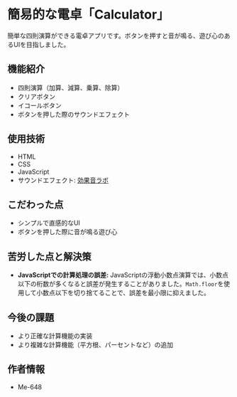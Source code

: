 # 簡易的な電卓「Calculator」
簡単な四則演算ができる電卓アプリです。ボタンを押すと音が鳴る、遊び心のあるUIを目指しました。

## 機能紹介
* 四則演算（加算、減算、乗算、除算）
* クリアボタン
* イコールボタン
* ボタンを押した際のサウンドエフェクト

## 使用技術
* HTML
* CSS
* JavaScript
* サウンドエフェクト: [効果音ラボ](https://soundeffect-lab.info)

## こだわった点
* シンプルで直感的なUI
* ボタンを押した際に音が鳴る遊び心

## 苦労した点と解決策
* **JavaScriptでの計算処理の誤差:** JavaScriptの浮動小数点演算では、小数点以下の桁数が多くなると誤差が発生することがありました。`Math.floor`を使用して小数点以下を切り捨てることで、誤差を最小限に抑えました。

## 今後の課題
* より正確な計算機能の実装
* より複雑な計算機能（平方根、パーセントなど）の追加

## 作者情報
* Me-648
